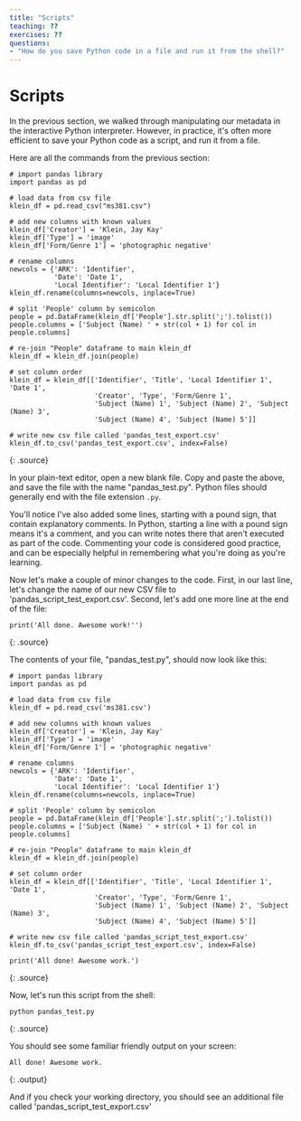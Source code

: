 ```yaml
---
title: "Scripts"
teaching: ??
exercises: ??
questions:
- "How do you save Python code in a file and run it from the shell?"
---
```


# Scripts

In the previous section, we walked through manipulating our metadata in the interactive Python interpreter. However, in practice, it's often more efficient to save your Python code as a script, and run it from a file.

Here are all the commands from the previous section:

```
# import pandas library
import pandas as pd

# load data from csv file
klein_df = pd.read_csv("ms381.csv")

# add new columns with known values
klein_df['Creator'] = 'Klein, Jay Kay'
klein_df['Type'] = 'image'
klein_df['Form/Genre 1'] = 'photographic negative'

# rename columns
newcols = {'ARK': 'Identifier', 
    	   'Date': 'Date 1',
    	   'Local Identifier': 'Local Identifier 1'}
klein_df.rename(columns=newcols, inplace=True)

# split 'People' column by semicolon
people = pd.DataFrame(klein_df['People'].str.split(';').tolist())
people.columns = ['Subject (Name) ' + str(col + 1) for col in people.columns]

# re-join "People" dataframe to main klein_df
klein_df = klein_df.join(people)

# set column order
klein_df = klein_df[['Identifier', 'Title', 'Local Identifier 1', 'Date 1',
                     'Creator', 'Type', 'Form/Genre 1',
       				 'Subject (Name) 1', 'Subject (Name) 2', 'Subject (Name) 3',
       				 'Subject (Name) 4', 'Subject (Name) 5']]

# write new csv file called 'pandas_test_export.csv'
klein_df.to_csv('pandas_test_export.csv', index=False)
```
{: .source}

In your plain-text editor, open a new blank file. Copy and paste the above, and save the file with the name "pandas_test.py". Python files should generally end with the file extension `.py`.

You'll notice I've also added some lines, starting with a pound sign, that contain explanatory comments. In Python, starting a line with a pound sign means it's a comment, and you can write notes there that aren't executed as part of the code. Commenting your code is considered good practice, and can be especially helpful in remembering what you're doing as you're learning.

Now let's make a couple of minor changes to the code. First, in our last line, let's change the name of our new CSV file to 'pandas_script_test_export.csv'. Second, let's add one more line at the end of the file:

~~~
print('All done. Awesome work!'')
~~~
{: .source}

The contents of your file, "pandas_test.py", should now look like this:
~~~
# import pandas library
import pandas as pd

# load data from csv file
klein_df = pd.read_csv('ms381.csv')

# add new columns with known values
klein_df['Creator'] = 'Klein, Jay Kay'
klein_df['Type'] = 'image'
klein_df['Form/Genre 1'] = 'photographic negative'

# rename columns
newcols = {'ARK': 'Identifier', 
    	   'Date': 'Date 1',
    	   'Local Identifier': 'Local Identifier 1'}
klein_df.rename(columns=newcols, inplace=True)

# split 'People' column by semicolon
people = pd.DataFrame(klein_df['People'].str.split(';').tolist())
people.columns = ['Subject (Name) ' + str(col + 1) for col in people.columns]

# re-join "People" dataframe to main klein_df
klein_df = klein_df.join(people)

# set column order
klein_df = klein_df[['Identifier', 'Title', 'Local Identifier 1', 'Date 1',
                     'Creator', 'Type', 'Form/Genre 1',
       				 'Subject (Name) 1', 'Subject (Name) 2', 'Subject (Name) 3',
       				 'Subject (Name) 4', 'Subject (Name) 5']]

# write new csv file called 'pandas_script_test_export.csv'
klein_df.to_csv('pandas_script_test_export.csv', index=False)

print('All done! Awesome work.')
~~~
{: .source}

Now, let's run this script from the shell:

~~~
python pandas_test.py
~~~
{: .source}

You should see some familiar friendly output on your screen:

~~~
All done! Awesome work.
~~~
{: .output}

And if you check your working directory, you should see an additional file called 'pandas_script_test_export.csv'

